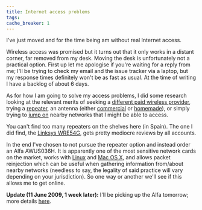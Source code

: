 ```yaml
---
title: Internet access problems
tags: 
cache_breaker: 1
---
```


I've just moved and for the time being am without real Internet access.

Wireless access was promised but it turns out that it only works in a distant corner, far removed from my desk. Moving the desk is unfortunately not a practical option. First up let me apologise if you're waiting for a reply from me; I'll be trying to check my email and the issue tracker via a laptop, but my response times definitely won't be as fast as usual. At the time of writing I have a backlog of about 6 days.

As for how I am going to solve my access problems, I did some research looking at the relevant merits of seeking a [different paid wireless provider](http://www.yoigo.com/internet/internet_para_llevar.php), trying a [repeater](http://en.wikipedia.org/wiki/Repeater), an antenna (either [commercial](http://www.cantenna.com/) or [homemade](http://www.turnpoint.net/wireless/cantennahowto.html)), or simply trying to [jump on](http://trac.kismac-ng.org/) nearby networks that I might be able to access.

You can't find too many repeaters on the shelves here (in Spain). The one I did find, the [Linksys WRE54G](http://www.linksysbycisco.com/US/en/products/WRE54G), gets pretty mediocre reviews by all accounts.

In the end I've chosen to not pursue the repeater option and instead order an Alfa AWUS036H. It is apparently one of the most sensitive network cards on the market, works with [Linux](/wiki/Linux) and [Mac OS X](/wiki/Mac_OS_X), and allows packet reinjection which can be useful when gathering information from/about nearby networks (needless to say, the legality of said practice will vary depending on your jurisdiction). So one way or another we'll see if this allows me to get online.

**Update (11 June 2009, 1 week later):** I'll be picking up the Alfa tomorrow; more details [here](/blog/internet-access-update).
